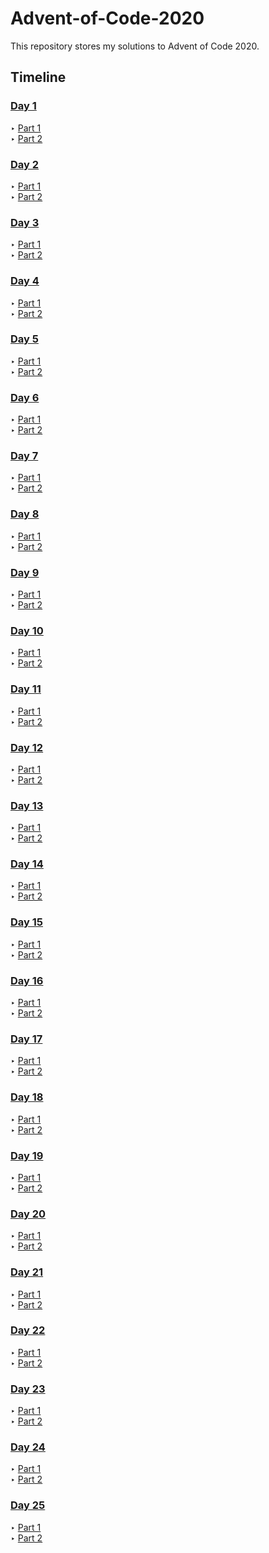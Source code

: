 # Advent-of-Code-2020
This repository stores my solutions to Advent of Code 2020.
## Timeline
### [Day 1](Day_1/)
‣ [Part 1](Day_1/Day_1_Part_1.go)\
‣ [Part 2](Day_1/Day_1_Part_2.go)
### [Day 2](Day_2/)
‣ [Part 1](Day_2/Day_2_Part_1.py)\
‣ [Part 2](Day_2/Day_2_Part_2.py)
### [Day 3](Day_3/)
‣ [Part 1](Day_3/Day_3_Part_1.go)\
‣ [Part 2](Day_3/Day_3_Part_2.go)
### [Day 4](Day_4/)
‣ [Part 1](Day_4/Day_4_Part_1.py)\
‣ [Part 2](Day_4/Day_4_Part_2.py)
### [Day 5](Day_5/)
‣ [Part 1](Day_5/Day_5_Part_1.go)\
‣ [Part 2](Day_5/Day_5_Part_2.go)
### [Day 6](Day_6/)
‣ [Part 1](Day_6/Day_6_Part_1.py)\
‣ [Part 2](Day_6/Day_6_Part_2.py)
### [Day 7](Day_7/)
‣ [Part 1](Day_7/Day_7_Part_1.py)\
‣ [Part 2](Day_7/Day_7_Part_2.py)
### [Day 8](Day_8/)
‣ [Part 1](Day_8/Day_8_Part_1.go)\
‣ [Part 2](Day_8/Day_8_Part_2.go)
### [Day 9](Day_9/)
‣ [Part 1](Day_9/Day_9_Part_1.py)\
‣ [Part 2](Day_9/Day_9_Part_2.py)
### [Day 10](Day_10/)
‣ [Part 1](Day_10/Day_10_Part_1.py)\
‣ [Part 2](Day_10/Day_10_Part_2.py)
### [Day 11](Day_11/)
‣ [Part 1](Day_11/Day_11_Part_1.go)\
‣ [Part 2](Day_11/Day_11_Part_2.go)
### [Day 12](Day_12/)
‣ [Part 1](Day_12/Day_12_Part_1.py)\
‣ [Part 2](Day_12/Day_12_Part_2.py)
### [Day 13](Day_13/)
‣ [Part 1](Day_13/Day_13_Part_1.go)\
‣ [Part 2](Day_13/Day_13_Part_2.go)
### [Day 14](Day_14/)
‣ [Part 1](Day_14/Day_14_Part_1.py)\
‣ [Part 2](Day_14/Day_14_Part_2.py)
### [Day 15](Day_15/)
‣ [Part 1](Day_15/Day_15_Part_1.go)\
‣ [Part 2](Day_15/Day_15_Part_2.go)
### [Day 16](Day_16/)
‣ [Part 1](Day_16/Day_16_Part_1.py)\
‣ [Part 2](Day_16/Day_16_Part_2.py)
### [Day 17](Day_17/)
‣ [Part 1](Day_17/Day_17_Part_1.py)\
‣ [Part 2](Day_17/Day_17_Part_2.py)
### [Day 18](Day_18/)
‣ [Part 1](Day_18/Day_18_Part_1.go)\
‣ [Part 2](Day_18/Day_18_Part_2.go)
### [Day 19](Day_19/)
‣ [Part 1](Day_19/Day_19_Part_1.py)\
‣ [Part 2](Day_19/Day_19_Part_2.py)
### [Day 20](Day_20/)
‣ [Part 1](Day_20/Day_20_Part_1.py)\
‣ [Part 2](Day_20/Day_20_Part_2.py)
### [Day 21](Day_21/)
‣ [Part 1](Day_21/Day_21_Part_1.go)\
‣ [Part 2](Day_21/Day_21_Part_2.go)
### [Day 22](Day_22/)
‣ [Part 1](Day_22/Day_22_Part_1.py)\
‣ [Part 2](Day_22/Day_22_Part_2.py)
### [Day 23](Day_23/)
‣ [Part 1](Day_23/Day_23_Part_1.go)\
‣ [Part 2](Day_23/Day_23_Part_2.go)
### [Day 24](Day_24/)
‣ [Part 1](Day_24/Day_24_Part_1.py)\
‣ [Part 2](Day_24/Day_24_Part_2.py)
### [Day 25](Day_25/)
‣ [Part 1](Day_25/Day_25_Part_1.go)\
‣ [Part 2](Day_25/Day_25_Part_2.go)
